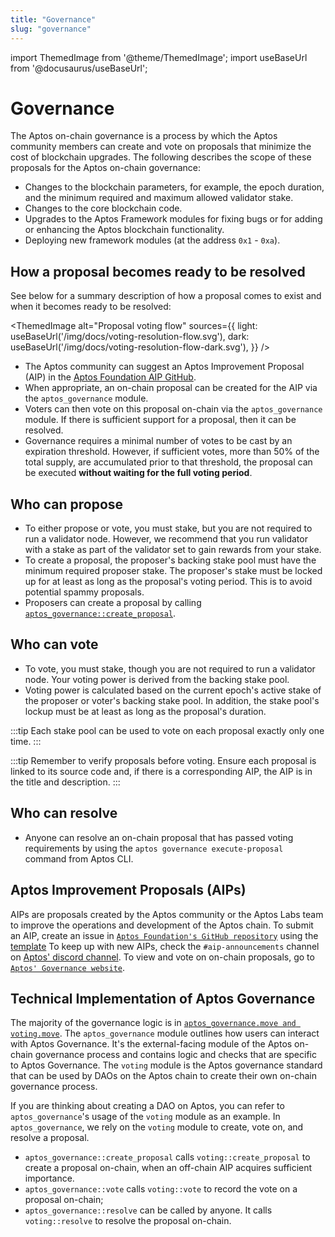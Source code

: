 ```yaml
---
title: "Governance"
slug: "governance"
---
```

import ThemedImage from '@theme/ThemedImage';
import useBaseUrl from '@docusaurus/useBaseUrl';

# Governance

The Aptos on-chain governance is a process by which the Aptos community members can create and vote on proposals that minimize the cost of blockchain upgrades. The following describes the scope of these proposals for the Aptos on-chain governance:

- Changes to the blockchain parameters, for example, the epoch duration, and the minimum required and maximum allowed validator stake.
- Changes to the core blockchain code. 
- Upgrades to the Aptos Framework modules for fixing bugs or for adding or enhancing the Aptos blockchain functionality.
- Deploying new framework modules (at the address `0x1` - `0xa`).

## How a proposal becomes ready to be resolved

See below for a summary description of how a proposal comes to exist and when it becomes ready to be resolved:

<ThemedImage
alt="Proposal voting flow"
sources={{
    light: useBaseUrl('/img/docs/voting-resolution-flow.svg'),
    dark: useBaseUrl('/img/docs/voting-resolution-flow-dark.svg'),
  }}
/>

- The  Aptos community can suggest an Aptos Improvement Proposal (AIP) in the [Aptos Foundation AIP GitHub](https://github.com/aptos-foundation/AIPs).
- When appropriate, an on-chain proposal can be created for the AIP via the `aptos_governance` module. 
- Voters can then vote on this proposal on-chain via the `aptos_governance` module. If there is sufficient support for a proposal, then it can be resolved.
- Governance requires a minimal number of votes to be cast by an expiration threshold. However, if sufficient votes, more than 50% of the total supply, are accumulated prior to that threshold, the proposal can be executed **without waiting for the full voting period**.

## Who can propose

- To either propose or vote, you must stake, but you are not required to run a validator node. However, we recommend that you run validator with a stake as part of the validator set to gain rewards from your stake.
- To create a proposal, the proposer's backing stake pool must have the minimum required proposer stake. The proposer's stake must be locked up for at least as long as the proposal's voting period. This is to avoid potential spammy proposals. 
- Proposers can create a proposal by calling [`aptos_governance::create_proposal`](https://github.com/aptos-labs/aptos-core/blob/27a255ebc662817944435349afc4ec33ea317e64/aptos-move/framework/aptos-framework/sources/aptos_governance.move#L183).

## Who can vote

- To vote, you must stake, though you are not required to run a validator node. Your voting power is derived from the backing stake pool. 
- Voting power is calculated based on the current epoch's active stake of the proposer or voter's backing stake pool. In addition, the stake pool's lockup must be at least as long as the proposal's duration.

:::tip
Each stake pool can be used to vote on each proposal exactly only one time.
:::

:::tip
Remember to verify proposals before voting. Ensure each proposal is linked to its source code and, if there is a corresponding AIP, the AIP is in the title and description.
:::

## Who can resolve
- Anyone can resolve an on-chain proposal that has passed voting requirements by using the `aptos governance execute-proposal` command from Aptos CLI. 

## Aptos Improvement Proposals (AIPs)

AIPs are proposals created by the Aptos community or the Aptos Labs team to improve the operations and development of the Aptos chain. 
To submit an AIP, create an issue in [`Aptos Foundation's GitHub repository`](https://github.com/aptos-foundation/AIPs/issues) using the [template](https://github.com/aptos-foundation/AIPs/blob/main/TEMPLATE.md)
To keep up with new AIPs, check the `#aip-announcements` channel on [Aptos' discord channel](https://discord.gg/aptoslabs). 
To view and vote on on-chain proposals, go to [`Aptos' Governance website`](https://governance.aptosfoundation.org/). 

## Technical Implementation of Aptos Governance
The majority of the governance logic is in [`aptos_governance.move and voting.move`](https://github.com/aptos-labs/aptos-core/blob/main/aptos-move/framework/aptos-framework/sources). 
The `aptos_governance` module outlines how users can interact with Aptos Governance. It's the external-facing module of the Aptos on-chain governance process and contains logic and checks that are specific to Aptos Governance.
The `voting` module is the Aptos governance standard that can be used by DAOs on the Aptos chain to create their own on-chain governance process.

If you are thinking about creating a DAO on Aptos, you can refer to `aptos_governance`'s usage of the `voting` module as an example. 
In `aptos_governance`, we rely on the `voting` module to create, vote on, and resolve a proposal.
- `aptos_governance::create_proposal` calls `voting::create_proposal` to create a proposal on-chain, when an off-chain AIP acquires sufficient importance. 
- `aptos_governance::vote` calls `voting::vote` to record the vote on a proposal on-chain; 
- `aptos_governance::resolve` can be called by anyone. It calls `voting::resolve` to resolve the proposal on-chain. 
